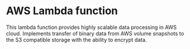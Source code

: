 # AWS Lambda function
This lambda function provides highly scalable data processing in AWS cloud. Implements transfer of binary data from AWS volume snapshots to the S3 compatible storage with the ability to encrypt data.
